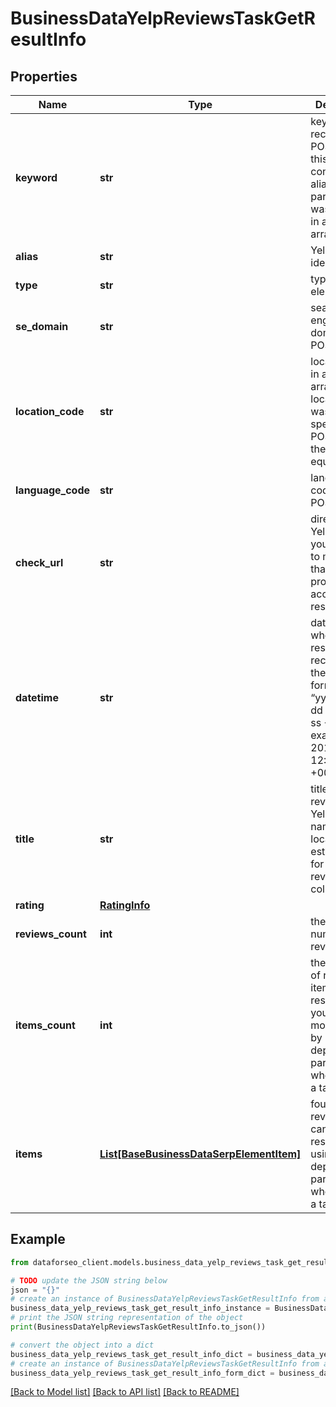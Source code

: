 # BusinessDataYelpReviewsTaskGetResultInfo


## Properties

Name | Type | Description | Notes
------------ | ------------- | ------------- | -------------
**keyword** | **str** | keyword received in a POST array this field will contain the alias parameter if it was specified in a POST array | [optional] 
**alias** | **str** | Yelp business identifier | [optional] 
**type** | **str** | type of element | [optional] 
**se_domain** | **str** | search engine domain in a POST array | [optional] 
**location_code** | **str** | location code in a POST array if location_code was not specified in a POST array, the value equals null | [optional] 
**language_code** | **str** | language code in a POST array | [optional] 
**check_url** | **str** | direct URL to Yelp results you can use it to make sure that we provided accurate results | [optional] 
**datetime** | **str** | date and time when the result was received in the UTC format: “yyyy-mm-dd hh-mm-ss +00:00” example: 2019-11-15 12:57:46 +00:00 | [optional] 
**title** | **str** | title of the reviews from Yelp the name of the local establishment for which the reviews are collected | [optional] 
**rating** | [**RatingInfo**](RatingInfo.md) |  | [optional] 
**reviews_count** | **int** | the total number of reviews | [optional] 
**items_count** | **int** | the number of reviews items in the results array you can get more results by using the depth parameter when setting a task | [optional] 
**items** | [**List[BaseBusinessDataSerpElementItem]**](BaseBusinessDataSerpElementItem.md) | found reviews you can get more results by using the depth parameter when setting a task | [optional] 

## Example

```python
from dataforseo_client.models.business_data_yelp_reviews_task_get_result_info import BusinessDataYelpReviewsTaskGetResultInfo

# TODO update the JSON string below
json = "{}"
# create an instance of BusinessDataYelpReviewsTaskGetResultInfo from a JSON string
business_data_yelp_reviews_task_get_result_info_instance = BusinessDataYelpReviewsTaskGetResultInfo.from_json(json)
# print the JSON string representation of the object
print(BusinessDataYelpReviewsTaskGetResultInfo.to_json())

# convert the object into a dict
business_data_yelp_reviews_task_get_result_info_dict = business_data_yelp_reviews_task_get_result_info_instance.to_dict()
# create an instance of BusinessDataYelpReviewsTaskGetResultInfo from a dict
business_data_yelp_reviews_task_get_result_info_form_dict = business_data_yelp_reviews_task_get_result_info.from_dict(business_data_yelp_reviews_task_get_result_info_dict)
```
[[Back to Model list]](../README.md#documentation-for-models) [[Back to API list]](../README.md#documentation-for-api-endpoints) [[Back to README]](../README.md)



